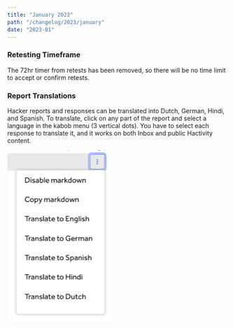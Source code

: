 ```yaml
---
title: "January 2023"
path: "/changelog/2023/january"
date: "2023-01"
---
```

### Retesting Timeframe
The 72hr timer from retests has been removed, so there will be no time limit to accept or confirm retests.

### Report Translations
Hacker reports and responses can be translated into Dutch, German, Hindi, and Spanish. To translate, click on any part of the report and select a language in the kabob menu (3 vertical dots). You have to select each response to translate it, and it works on both Inbox and public Hactivity content.

![report translations](./images/report-translation.png)